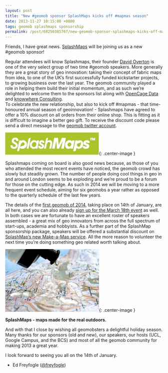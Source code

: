 ```yaml
--- 
layout: post
title: "New #geomob sponsor SplashMaps kicks off #mapmas season"
date: 2013-11-27 10:15:00 +0000
tags: geomob splashmaps sponsorship
permalink: /post/68250385767/new-geomob-sponsor-splashmaps-kicks-off-mapmas
---
```

Friends, I have great news. [SplashMaps](http://www.splashmaps.net) will be joining us as a new #geomob sponsor!  

Regular attendees will know Splashmaps, their founder [David Overton](https://twitter.com/dbyhundred) is one of the very select group of two time #geomob speakers. More generally they are a great story of geo innovation: taking their concept of fabric maps from idea, to one of the UK’s first successfully funded kickstarter projects, to growing business over the last year. The geomob community played a role in helping them build their initial momentum, and as such we’re delighted to welcome them to the sponsors list along with [OpenCage Data](http://www.opencagedata.com/) and [knowwhere Consulting](http://knowwhereconsulting.co.uk/).  
To celebrate the new relationship, but also to kick off #mapmas - that time-honoured annual season of geoinnovation! - Splashmaps have agreed to offer a 10% discount on all orders from their online shop. This is fitting as it is difficult to imagine a better geo gift. To receive the discount code please send a direct message to the [geomob twitter account](https://twitter.com/geomob).

[![image](/images/tumblr_inline_mwx06ez8Hf1rgtjbv.jpg)](http://www.splashmaps.net/){: .center-image }

Splashmaps coming on board is also good news because, as those of you who attended the most recent events have noticed, the geomob crowd has slowly but steadily grown. The number of people doing cool things in geo in and around London seems to be exploding and we’re proud to be a forum for those on the cutting edge. As such in 2014 we will be moving to a more frequent event schedule, aiming for six geomobs a year rather as opposed to the quarterly schedule of the last few years.

The details of the [first geomob of 2014](http://geomobldn.org/post/65529756180/first-geomob-of-2014-tuesday-14th-jan-18-30), taking place on 14th of January, are all here, and you can also already [sign up for the March 18th event](http://lanyrd.com/2014/geomob-march/) as well. In both cases we are fortunate to have an excellent roster of speakers assembled - a great mix of geo innovators from across the full spectrum of start-ups, academia and hobbyists. As a further part of the SplashMap sponsorship package, speakers will be offered a substantial discount on [SplashMap’s new Make-a-Map service](http://www.splashmaps.net/shop/make-map/). All the more reason to volunteer the next time you’re doing something geo related worth talking about.

[![image](/images/tumblr_inline_mwx07s3jVm1rgtjbv.jpg)](http://www.splashmaps.net/){: .center-image }

**SplashMaps - maps made for the real outdoors.**

And with that I close by wishing all geomobsters a delightful holiday season. Many thanks for our sponsors (old and new), our speakers, our hosts (UCL, Google Campus, and the BCS) and most of all the geomob community for making 2013 a great year.

I look forward to seeing you all on the 14th of January.

- Ed Freyfogle ([@freyfogle](https://twitter.com/freyfogle))
